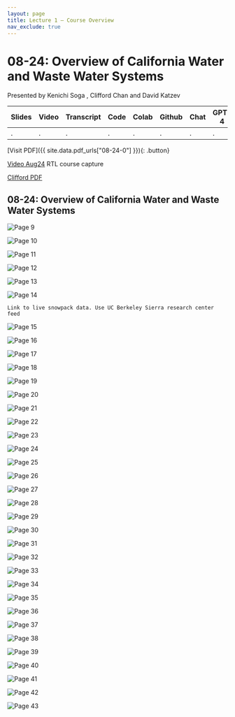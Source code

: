 ```yaml
---
layout: page
title: Lecture 1 – Course Overview
nav_exclude: true
---
```


# 08-24: Overview of California Water and Waste Water Systems


Presented by Kenichi Soga , Clifford Chan and David Katzev


| Slides | Video | Transcript | Code | Colab | Github | Chat | GPT-4 | LLaMA | Galactica |
| ------ | ----- | ---------- | ---- | ----- | ------ | ---- | ----- | ----- | --------- |
| .      | .     | .          | .    | .     | .      | .    | .     | .     | .          |

[Visit PDF]({{ site.data.pdf_urls["08-24-0"] }}){: .button}

[Video Aug24](https://kaf.berkeley.edu/media/t/1_ifv3gzcn/269232482) RTL course capture


[Clifford PDF](https://bcourses.berkeley.edu/courses/1516536/files/folder/Module%200%20-%20Introduction/Assignment%201?preview=83922081)


## 08-24: Overview of California Water and Waste Water Systems



![Page 9]( /CivEng112/assets/slides/08-24-1/08-24_Lecture_1.pdf-page9.png )

![Page 10]( /CivEng112/assets/slides/08-24-1/08-24_Lecture_1.pdf-page10.png )


![Page 11]( /CivEng112/assets/slides/08-24-1/08-24_Lecture_1.pdf-page11.png )

![Page 12]( /CivEng112/assets/slides/08-24-1/08-24_Lecture_1.pdf-page12.png )

![Page 13]( /CivEng112/assets/slides/08-24-1/08-24_Lecture_1.pdf-page13.png )

![Page 14]( /CivEng112/assets/slides/08-24-1/08-24_Lecture_1.pdf-page14.png )  

```{note}
Link to live snowpack data. Use UC Berkeley Sierra research center feed
```

![Page 15]( /CivEng112/assets/slides/08-24-1/08-24_Lecture_1.pdf-page15.png )

![Page 16]( /CivEng112/assets/slides/08-24-1/08-24_Lecture_1.pdf-page16.png )

![Page 17]( /CivEng112/assets/slides/08-24-1/08-24_Lecture_1.pdf-page17.png )

![Page 18]( /CivEng112/assets/slides/08-24-1/08-24_Lecture_1.pdf-page18.png )

![Page 19]( /CivEng112/assets/slides/08-24-1/08-24_Lecture_1.pdf-page19.png )

![Page 20]( /CivEng112/assets/slides/08-24-1/08-24_Lecture_1.pdf-page20.png )

![Page 21]( /CivEng112/assets/slides/08-24-1/08-24_Lecture_1.pdf-page21.png )

![Page 22]( /CivEng112/assets/slides/08-24-1/08-24_Lecture_1.pdf-page22.png )

![Page 23]( /CivEng112/assets/slides/08-24-1/08-24_Lecture_1.pdf-page23.png )

![Page 24]( /CivEng112/assets/slides/08-24-1/08-24_Lecture_1.pdf-page24.png )

![Page 25]( /CivEng112/assets/slides/08-24-1/08-24_Lecture_1.pdf-page25.png )

![Page 26]( /CivEng112/assets/slides/08-24-1/08-24_Lecture_1.pdf-page26.png )

![Page 27]( /CivEng112/assets/slides/08-24-1/08-24_Lecture_1.pdf-page27.png )

![Page 28]( /CivEng112/assets/slides/08-24-1/08-24_Lecture_1.pdf-page28.png )

![Page 29]( /CivEng112/assets/slides/08-24-1/08-24_Lecture_1.pdf-page29.png )

![Page 30]( /CivEng112/assets/slides/08-24-1/08-24_Lecture_1.pdf-page30.png )

![Page 31]( /CivEng112/assets/slides/08-24-1/08-24_Lecture_1.pdf-page31.png )

![Page 32]( /CivEng112/assets/slides/08-24-1/08-24_Lecture_1.pdf-page32.png )

![Page 33]( /CivEng112/assets/slides/08-24-1/08-24_Lecture_1.pdf-page33.png )

![Page 34]( /CivEng112/assets/slides/08-24-1/08-24_Lecture_1.pdf-page34.png )

![Page 35]( /CivEng112/assets/slides/08-24-1/08-24_Lecture_1.pdf-page35.png )

![Page 36]( /CivEng112/assets/slides/08-24-1/08-24_Lecture_1.pdf-page36.png )

![Page 37]( /CivEng112/assets/slides/08-24-1/08-24_Lecture_1.pdf-page37.png )

![Page 38]( /CivEng112/assets/slides/08-24-1/08-24_Lecture_1.pdf-page38.png )

![Page 39]( /CivEng112/assets/slides/08-24-1/08-24_Lecture_1.pdf-page39.png )

![Page 40]( /CivEng112/assets/slides/08-24-1/08-24_Lecture_1.pdf-page40.png )

![Page 41]( /CivEng112/assets/slides/08-24-1/08-24_Lecture_1.pdf-page41.png )

![Page 42]( /CivEng112/assets/slides/08-24-1/08-24_Lecture_1.pdf-page42.png )

![Page 43]( /CivEng112/assets/slides/08-24-1/08-24_Lecture_1.pdf-page43.png )
